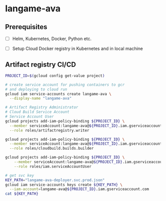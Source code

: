 # langame-ava

## Prerequisites

- [ ] Helm, Kubernetes, Docker, Python etc.
- [ ] Setup Cloud Docker registry in Kubernetes and in local machine


## Artifact registry CI/CD

```bash
PROJECT_ID=$(gcloud config get-value project)

# create service account for pushing containers to gcr
# and deploying to cloud run
gcloud iam service-accounts create langame-ava \
  --display-name "langame-ava"

# Artifact Registry Administrator
# Cloud Build Service Account
# Service Account User
gcloud projects add-iam-policy-binding ${PROJECT_ID} \
  --member serviceAccount:langame-ava@${PROJECT_ID}.iam.gserviceaccount.com \
  --role roles/artifactregistry.writer

gcloud projects add-iam-policy-binding ${PROJECT_ID} \
  --member serviceAccount:langame-ava@${PROJECT_ID}.iam.gserviceaccount.com \
  --role roles/cloudbuild.builds.builder

gcloud projects add-iam-policy-binding ${PROJECT_ID} \
    --member serviceAccount:langame-ava@${PROJECT_ID}.iam.gserviceaccount.com \
    --role roles/iam.serviceAccountUser

# get svc key
KEY_PATH="langame-ava-deployer.svc.prod.json"
gcloud iam service-accounts keys create ${KEY_PATH} \
  --iam-account=langame-ava@${PROJECT_ID}.iam.gserviceaccount.com
cat ${KEY_PATH}
```
